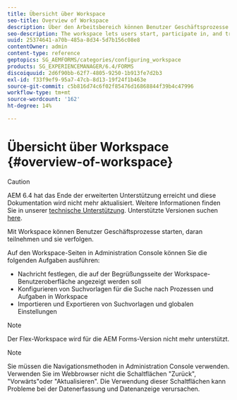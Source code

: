 ```yaml
---
title: Übersicht über Workspace
seo-title: Overview of Workspace
description: Über den Arbeitsbereich können Benutzer Geschäftsprozesse starten, daran teilnehmen und diese verfolgen. Erfahren Sie mehr über den Arbeitsbereich.
seo-description: The workspace lets users start, participate in, and track business processes. Let us learn more about the workspace.
uuid: 25374641-a70b-485a-8d34-5d7b156c08e8
contentOwner: admin
content-type: reference
geptopics: SG_AEMFORMS/categories/configuring_workspace
products: SG_EXPERIENCEMANAGER/6.4/FORMS
discoiquuid: 2d6f90bb-62f7-4805-9250-1b913fe7d2b3
exl-id: f33f9ef9-95a7-47cb-8d13-19f24f1b463e
source-git-commit: c5b816d74c6f02f85476d16868844f39b4c47996
workflow-type: tm+mt
source-wordcount: '162'
ht-degree: 14%

---
```


# Übersicht über Workspace {#overview-of-workspace}

>[!CAUTION]
>
>AEM 6.4 hat das Ende der erweiterten Unterstützung erreicht und diese Dokumentation wird nicht mehr aktualisiert. Weitere Informationen finden Sie in unserer [technische Unterstützung](https://helpx.adobe.com/de/support/programs/eol-matrix.html). Unterstützte Versionen suchen [here](https://experienceleague.adobe.com/docs/?lang=de).

Mit Workspace können Benutzer Geschäftsprozesse starten, daran teilnehmen und sie verfolgen.

Auf den Workspace-Seiten in Administration Console können Sie die folgenden Aufgaben ausführen:

* Nachricht festlegen, die auf der Begrüßungsseite der Workspace-Benutzeroberfläche angezeigt werden soll
* Konfigurieren von Suchvorlagen für die Suche nach Prozessen und Aufgaben in Workspace
* Importieren und Exportieren von Suchvorlagen und globalen Einstellungen

>[!NOTE]
>
>Der Flex-Workspace wird für die AEM Forms-Version nicht mehr unterstützt.

>[!NOTE]
>
>Sie müssen die Navigationsmethoden in Administration Console verwenden. Verwenden Sie im Webbrowser nicht die Schaltflächen &quot;Zurück&quot;, &quot;Vorwärts&quot;oder &quot;Aktualisieren&quot;. Die Verwendung dieser Schaltflächen kann Probleme bei der Datenerfassung und Datenanzeige verursachen.
